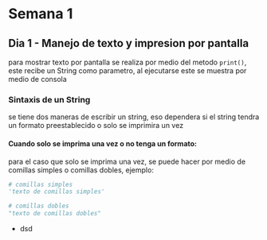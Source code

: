 # Semana 1

## Dia 1 - Manejo de texto y impresion por pantalla

para mostrar texto por pantalla se realiza por medio
del metodo `print()`, este recibe un String como parametro,
al ejecutarse este se muestra por medio de consola

### Sintaxis de un String

se tiene dos maneras de escribir un string, eso dependera
si el string tendra un formato preestablecido o solo se imprimira un vez

#### Cuando solo se imprima una vez o no tenga un formato:

para el caso que solo se imprima una vez, se puede hacer por medio de
comillas simples o comillas dobles, ejemplo:

```python
# comillas simples
'texto de comillas simples'

# comillas dobles
"texto de comillas dobles"
```

-   dsd
